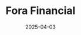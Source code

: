 ---  
layout: startup_page  
title: "Fora Financial"  
id: "forafinancial.com"  
permalink: "/forafinancialforafinancial.com04032025/"  
website: "https://www.forafinancial.com/"  
funding_round: "Debt"  
funding_amount: "$16M"  
investors: ""  
about: "Fora Financial provides flexible financing solutions to small and medium-sized businesses (SMBs) across various industries. Since 2008, they have delivered over $4 billion in financing to more than 55,000 businesses, focusing on customer service and long-term relationships to help entrepreneurs access the capital they need to grow."  
markets: "Fintech, Lending, Finance, Banking"  
hq: "New York, New York, United States"  
founded_year: "2008"  
linkedin: "https://www.linkedin.com/company/fora-financial"  
twitter: "https://twitter.com/forafinancial"  
instagram: ""  
facebook: "https://www.facebook.com/Fora.Financial"  
crunchbase: "https://www.crunchbase.com/organization/fora-financial"  
pitchbook: "https://pitchbook.com/profiles/company/88333-39"  

date_display: "03-Apr-2025"  
date: "2025-04-03"

# SEO Optimization  
meta_title: "Fora Financial - Debt Funding ($16M)"  
meta_description: "Fora Financial, Fora Financial provides flexible financing solutions to small and medium-sized businesses (SMBs) across various industries. Since 2008, they have deli..."  
meta_keywords: "Fora Financial, Fintech, Lending, Finance, Banking, Debt funding"  
canonical_url: "https://startup.projectstartups.com/forafinancialforafinancial.com04032025/"  
---